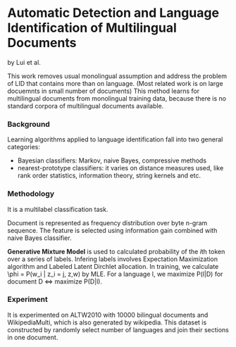 # Automatic Detection and Language Identification of Multilingual Documents 
by Lui et al.

This work removes usual monolingual assumption and address the problem of LID that contains more than on language. (Most related work is on large docuemnts in small number of documents) This method learns for multilingual documents from monolingual training data, because there is no standard corpora of multilingual documents available. 

### Background 
Learning algorithms applied to language identification fall into two general categories: 
* Bayesian classifiers: Markov, naive Bayes, compressive methods 
* nearest-prototype classifiers: it varies on distance measures used, like rank order statistics, information theory, string kernels and etc. 

### Methodology 
It is a multilabel classification task. 

Document is represented as frequency distribution over byte n-gram sequence. The feature is selected using information gain combined with naive Bayes classifier. 

**Generative Mixture Model** is used to calculated probability of the *i*th token over a series of labels. Infering labels involves Expectation Maximization algorithm and Labeled Latent Dirchlet allocation. In training, we calculate \phi = P(w_i | z_i = j, z,w) by MLE. For a language l, we maximize P(l|D) for document D <=> maximize P(D|l). 

### Experiment
It is experimented on ALTW2010 with 10000 bilingual documents and WikipediaMulti, which is also generated by wikipedia. This dataset is constructed by randomly select number of languages and join their sections in one document. 

